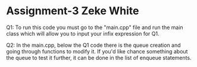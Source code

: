 # Assignment-3 Zeke White

Q1:
To run this code you must go to the "main.cpp" file and run the main class which will allow you to input your infix
expression for Q1.

Q2:
In the main.cpp, below the Q1 code there is the queue creation and going through functions to modify it. If you'd like 
chance something about the queue to test it further, it can be done in the list of enqueue statements.

